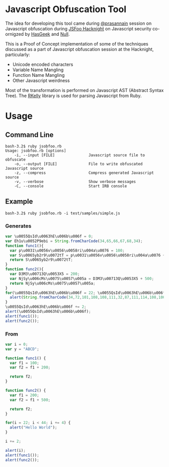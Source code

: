 # Javascript Obfuscation Tool


The idea for developing this tool came during [@prasannain](http://www.twitter.com/prasannain) session on Javascript obfuscation during [JSFoo Hacknight](https://hacknight.in/jsfoo/offense-and-defense-security-in-javascript) on Javascript security co-ornigzed by [HasGeek](https://hasgeek.com/) and [Null](http://null.co.in/).

This is a Proof of Concept implementation of some of the techniques discussed as a part of Javascript obfuscation session at the Hacknight, particularly:

* Unicode encoded characters
* Variable Name Mangling
* Function Name Mangling
* Other Javascript weirdness

Most of the transformation is performed on Javascript AST (Abstract Syntax Tree). The [RKelly](https://github.com/tenderlove/rkelly) library is used for parsing Javascript from Ruby.

# Usage

## Command Line
```
bash-3.2$ ruby jsobfoo.rb 
Usage: jsobfoo.rb [options]
    -i, --input [FILE]               Javascript source file to obfuscate
    -o, --output [FILE]              File to write obfuscated Javascript source
    -z, --compress                   Compress generated Javascript source
    -v, --verbose                    Show verbose messages
    -C, --console                    Start IRB console
```

## Example
```
bash-3.2$ ruby jsobfoo.rb -i test/samples/simple.js
```

### Generates
```javascript
var \u0055QsId\u0063hE\u006b\u006f = 0;
var Eh1u\u0052P9ebi = String.fromCharCode(34,65,66,67,68,34);
function func1(){
  var p\u0031\u0056v\u0056\u0058ri\u004a\u0076 = 100;
  var S\u0065yb2r9\u0072tT = p\u0031\u0056v\u0056\u0058ri\u004a\u0076 + 200;
  return S\u0065yb2r9\u0072tT;
}
function func2(){
  var D3M3\u00713Q\u0053X5 = 200;
  var NjSy\u006cMs\u0075\u0057\u005a = D3M3\u00713Q\u0053X5 + 500;
  return NjSy\u006cMs\u0075\u0057\u005a;
}
for(\u0055QsId\u0063hE\u006b\u006f = 22; \u0055QsId\u0063hE\u006b\u006f < 44; \u0055QsId\u0063hE\u006b\u006f += 4) {
  alert(String.fromCharCode(34,72,101,108,108,111,32,87,111,114,108,100,34));
}
\u0055QsId\u0063hE\u006b\u006f += 2;
alert(\u0055QsId\u0063hE\u006b\u006f);
alert(func1());
alert(func2());
```

### From
```javascript
var i = 0;
var y = "ABCD";

function func1() {
  var f1 = 100;
  var f2 = f1 + 200;

  return f2;
}

function func2() {
  var f1 = 200;
  var f2 = f1 + 500;

  return f2;
}

for(i = 22; i < 44; i += 4) {
  alert("Hello World");
}

i += 2;

alert(i);
alert(func1());
alert(func2());
```
